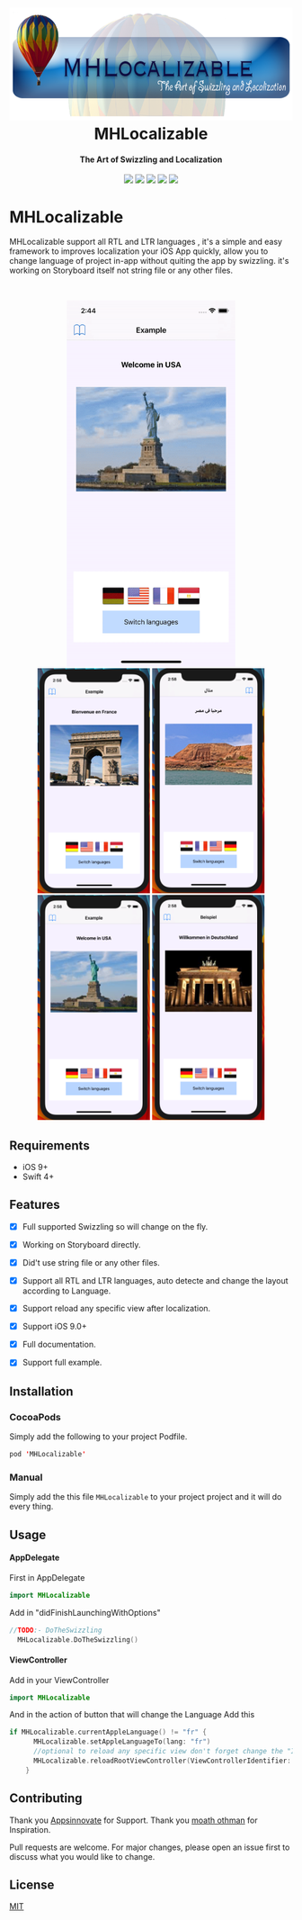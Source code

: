 <h1 align="center">
  <img src="/Images/banner2.png" height="200"/>
  <br>
  MHLocalizable
  <br>
</h1>

<h4 align="center">The Art of Swizzling and Localization</h4>

<p align="center">
  
   <img src="https://img.shields.io/badge/build-passing-green.svg"/>
   <img src="https://img.shields.io/badge/pod-v0.1.4-blue.svg"/>
   <img src="https://img.shields.io/badge/platform-iOS%209%2B-red.svg"/>
   <img src="https://img.shields.io/badge/language-Swift%204-orange.svg"/>
   <img src="https://img.shields.io/badge/license-MIT-lightgrey.svg"/>
   
</p>


# MHLocalizable
MHLocalizable support all RTL and LTR languages , it's a simple and easy framework to improves localization your iOS App quickly, allow you to change language of project in-app without quiting the app by swizzling. it's working on Storyboard itself not string file or any other files. 

<br>
<p align="center">
  
<img src="/Images/gif.gif" width="300"/>
<br>
  <img src="/Images/d.png" width="200" height="400"/>
  <img src="/Images/e.png" width="200" height="400"/>
  <img src="/Images/u.png" width="200" height="400"/>
  <img src="/Images/f.png" width="200" height="400"/>

</p>

## Requirements
* iOS 9+
* Swift 4+

## Features

- [x] Full supported Swizzling so will change on the fly.
- [x] Working on Storyboard directly.
- [x] Did't use string file or any other files. 
- [x] Support all RTL and LTR languages, auto detecte and change the layout according to Language. 
- [x] Support reload any specific view after localization.
- [x] Support iOS 9.0+ 
- [x] Full documentation.
- [x] Support full example.


## Installation

### CocoaPods
Simply add the following to your project Podfile.
```swift
pod 'MHLocalizable'
```
### Manual
Simply add the this file `MHLocalizable` to your project project and it will do every thing.



## Usage

#### AppDelegate
First in AppDelegate
```swift
import MHLocalizable
```

Add in "didFinishLaunchingWithOptions"
```swift
//TODO:- DoTheSwizzling
  MHLocalizable.DoTheSwizzling()
```

#### ViewController
Add in your ViewController
```swift
import MHLocalizable
```
And in the action of button that will change the Language Add this
```swift
if MHLocalizable.currentAppleLanguage() != "fr" {
      MHLocalizable.setAppleLanguageTo(lang: "fr")
      //optional to reload any specific view don't forget change the "Identifier"
      MHLocalizable.reloadRootViewController(ViewControllerIdentifier: "your ViewController Identifier")
    }
```


## Contributing
Thank you <a href="https://www.Appsinnovate.com/">Appsinnovate</a> for Support.
Thank you <a href="https://medium.com/@dark_torch/">moath othman</a> for Inspiration.

Pull requests are welcome. For major changes, please open an issue first to discuss what you would like to change.



## License
[MIT](https://choosealicense.com/licenses/mit/)
